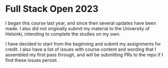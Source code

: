 # Full Stack Open 2023

I began this course last year, and since then several updates have been made. I also did not originally submit my material to the University of Helsinki, intending to complete the studies on my own.

I have decided to start from the beginning and submit my assignments for credit. I also have a list of issues with course content and wording that I assembled my first pass through, and will be submitting PRs to the repo if I find these issues persist.
